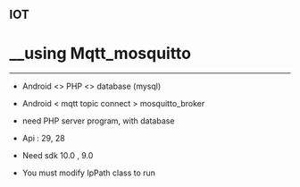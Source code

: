 ## IOT
# __using Mqtt_mosquitto

--------------------------------------
* Android <> PHP <>  database (mysql)

* Android < mqtt topic connect > mosquitto_broker

* need PHP server program, with database

* Api : 29, 28

* Need sdk 10.0 , 9.0

* You must modify IpPath class to run
